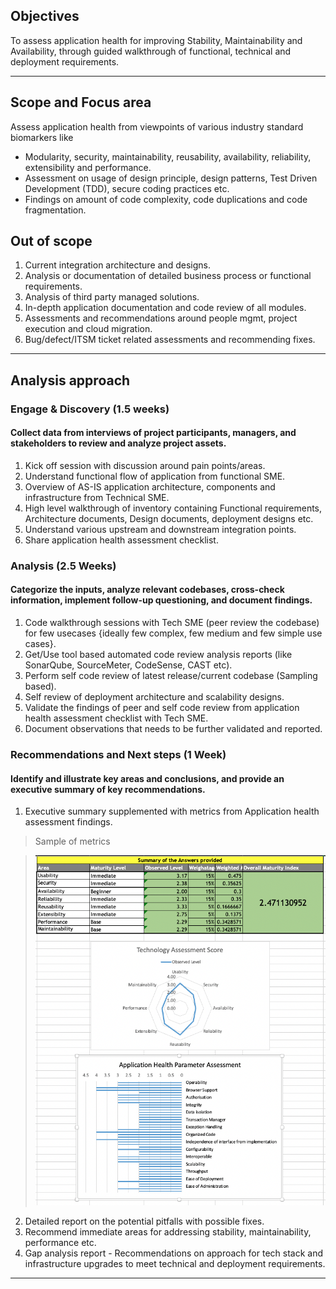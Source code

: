 ## Objectives
To assess application health for improving Stability, Maintainability and Availability, through guided walkthrough of functional, technical and deployment requirements. 


***

## Scope and Focus area
Assess application health from viewpoints of various industry standard biomarkers like 
 * Modularity, security, maintainability, reusability, availability, reliability, extensibility and performance.
 * Assessment on usage of design principle, design patterns, Test Driven Development (TDD), secure coding practices etc.
 * Findings on amount of code complexity, code duplications and code fragmentation.


## Out of scope
 1. Current integration architecture and designs.
 2. Analysis or documentation of detailed business process or functional requirements.
 3. Analysis of third party managed solutions.
 4. In-depth application documentation and code review of all modules. 
 5. Assessments and recommendations around people mgmt, project execution and cloud migration.
 6. Bug/defect/ITSM ticket related assessments and recommending fixes.


***


## Analysis approach


 ### Engage & Discovery (1.5 weeks)
 
#### Collect data from interviews of project participants, managers, and stakeholders to review and analyze project assets. 

 1. Kick off session with discussion around pain points/areas.
 2. Understand functional flow of application from functional SME.
 3. Overview of AS-IS application architecture, components and infrastructure from Technical SME.
 4. High level walkthrough of inventory  containing Functional requirements, Architecture documents, Design documents, deployment designs etc.
 5. Understand various upstream and downstream integration points. 
 6. Share application health assessment checklist.



 ### Analysis (2.5 Weeks)
 
 #### Categorize the inputs, analyze relevant codebases, cross-check information, implement follow-up questioning, and document findings.

 1. Code walkthrough sessions with Tech SME  (peer review the codebase) for few usecases {ideally few complex, few medium and few simple use cases}. 
 2. Get/Use tool based automated code review analysis reports (like SonarQube, SourceMeter, CodeSense, CAST etc).
 3. Perform self code review of latest release/current codebase (Sampling based).
 4. Self review of deployment architecture and scalability designs.
 5. Validate the findings of peer and self code review from application health assessment checklist with Tech SME.
 6. Document observations that needs to be further validated and reported.



 ### Recommendations and Next steps (1 Week)
 #### Identify and illustrate key areas and conclusions, and provide an executive summary of key recommendations.
 
 1. Executive summary supplemented with metrics from Application health assessment findings.

>  Sample of metrics

>  ![](https://github.com/KamleshMaliNagarro/AppHealthAssessment/blob/main/Assessment%20Score.png)

 2. Detailed report on the potential pitfalls with possible fixes.
 3. Recommend immediate areas for addressing stability, maintainability, performance etc.
 4. Gap analysis report - Recommendations on approach for tech stack and infrastructure upgrades to meet technical and deployment requirements.


***

